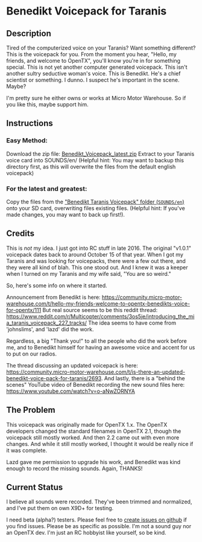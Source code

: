 # Benedikt Voicepack for Taranis

## Description
Tired of the computerized voice on your Taranis? Want something different? This is the
voicepack for you. From the moment you hear, "Hello, my friends, and welcome to OpenTX",
you'll know you're in for something special. This is not yet another computer generated
voicepack. This isn't another sultry seductive woman's voice. This is Benedikt. He's a 
chief scientist or something. I dunno. I suspect he's important in the scene. Maybe?

I'm pretty sure he either owns or works at Micro Motor Warehouse. So if you like this, 
maybe support him.

## Instructions
### Easy Method:
Download the zip file: [Benedikt_Voicepack_latest.zip](https://raw.githubusercontent.com/fdamstra/OpenTX-Benedikt-Voicepack/master/Benedikt_Voicepack_latest.zip)
Extract to your Taranis voice card into SOUNDS/en/ (Helpful hint: You may want to backup this directory first,
as this will overwrite the files from the default english voicepack)

### For the latest and greatest:
Copy the files from the ["Benedikt Taranis Voicepack" folder (`SOUNDS/en`)](https://github.com/fdamstra/OpenTX-Benedikt-Voicepack/tree/master/Benedikt%20Taranis%20Voicepack)
onto your SD card, overwriting files existing files. (Helpful hint: If you've made changes, you may want to back up 
first!).

## Credits
This is *not* my idea. I just got into RC stuff in late 2016. The original "v1.0.1" voicepack
dates back to around October 15 of that year. When I got my Taranis and was looking for 
voicepacks, there were a few out there, and they were all kind of blah. This one stood out. 
And I knew it was a keeper when I turned on my Taranis and my wife said, "You are so weird."

So, here's some info on where it started.

Announcement from Benedikt is here: https://community.micro-motor-warehouse.com/t/hello-my-friends-welcome-to-opentx-benedikts-voice-for-opentx/111
But real source seems to be this reddit thread: https://www.reddit.com/r/Multicopter/comments/3os5je/introducing_the_mia_taranis_voicepack_227_tracks/
The idea seems to have come from 'johnslims', and 'lazd' did the work.

Regardless, a big "Thank you!" to all the people who did the work before me, and to Benedikt
himself for having an awesome voice and accent for us to put on our radios. 

The thread discussing an updated voicepack is here: https://community.micro-motor-warehouse.com/t/is-there-an-updated-benedikt-voice-pack-for-taranis/2693. 
And lastly, there is a "behind the scenes" YouTube video of Benedikt recording the new sound
files here: https://www.youtube.com/watch?v=o-aNwZORNYA

## The Problem
This voicepack was originally made for OpenTX 1.x. The OpenTX developers changed the standard 
filenames in OpenTX 2.1, though the voicepack still mostly worked. And then 2.2 came out with 
even more changes. And while it still mostly worked, I thought it would be really nice if it
was complete.

Lazd gave me permission to upgrade his work, and Benedikt was kind enough to record the missing 
sounds. Again, THANKS!

## Current Status
I believe all sounds were recorded. They've been trimmed and normalized, and I've put them on 
own X9D+ for testing.

I need beta (alpha?) testers. Please feel free to 
[create issues on github](https://github.com/fdamstra/OpenTX-Benedikt-Voicepack/issues)
if you find issues. Please be as specific as possible. I'm not a sound guy nor an OpenTX
dev. I'm just an RC hobbyist like yourself, so be kind.

